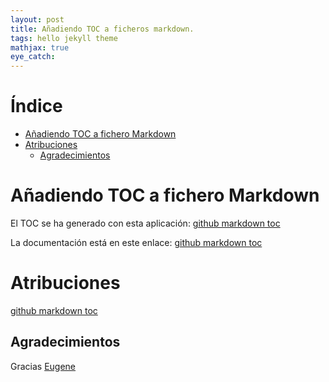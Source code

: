 ```yaml
---
layout: post
title: Añadiendo TOC a ficheros markdown.
tags: hello jekyll theme
mathjax: true
eye_catch: 
---
```


Índice
=================

   * [Añadiendo TOC a fichero Markdown](#añadiendo-toc-a-fichero-markdown)
   * [Atribuciones](#atribuciones)
      * [Agradecimientos](#agradecimientos)


# Añadiendo TOC a fichero Markdown

El TOC se ha generado con esta aplicación: [github markdown toc](https://github.com/ekalinin/github-markdown-toc)

La documentación está en este enlace: [github markdown toc](https://github.com/ekalinin/github-markdown-toc)


# Atribuciones

[github markdown toc](https://github.com/ekalinin/github-markdown-toc)

## Agradecimientos

Gracias [Eugene](https://github.com/ekalinin)

